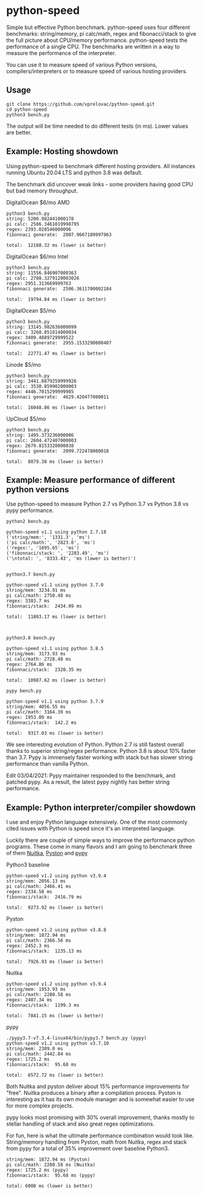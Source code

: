 # python-speed
Simple but effective Python benchmark. python-speed uses four different benchmarks: string/memory, pi calc/math, regex and fibonacci/stack to give the full picture about CPU/memory performance. python-speed tests the performance of a single CPU. The benchmarks are written in a way to measure the performance of the interpreter.

You can use it to measure speed of various Python versions, compilers/interpreters or to measure speed of various hosting providers. 

## Usage

```
git clone https://github.com/vprelovac/python-speed.git
cd python-speed
python3 bench.py
```

The output will be time needed to do different tests (in ms). Lower values are better.

## Example: Hosting showdown<a name="hosting"></a>


Using python-speed to benchmark different hosting providers. All instances running Ubuntu 20.04 LTS and python 3.8 was default. 

The benchmark did uncover weak links - some providers having good CPU but bad memory throughput.

DigitalOcean $6/mo AMD
```
python3 bench.py 
string: 5200.982441000178
pi calc: 2586.3461019998795
regex: 2393.028546000096
fibonnaci generate:  2007.9667189997963

total:  12188.32 ms (lower is better)
```

DigitalOcean $6/mo Intel
```
python3 bench.py 
string: 11556.846907000363
pi calc: 2780.3279120003026
regex: 2951.313669999763
fibonnaci generate:  2506.3611700002184

total:  19794.84 ms (lower is better)
```

DigitalOcean $5/mo
```
python3 bench.py 
string: 13145.982636000099
pi calc: 3260.851814000034
regex: 3409.4889729999522
fibonnaci generate:  2955.1533290000407

total:  22771.47 ms (lower is better)
```


Linode $5/mo
```
python3 bench.py 
string: 3441.8879259999926
pi calc: 3530.859902000003
regex: 4446.7015299999985
fibonnaci generate:  4629.420477000011

total:  16048.86 ms (lower is better)
```

UpCloud $5/mo
```
python3 bench.py 
string: 1495.373236000006
pi calc: 2604.472407000003
regex: 2679.8153320000038
fibonnaci generate:  2099.722478000018

total:  8879.38 ms (lower is better)
```


## Example: Measure performance of different python versions

Use python-speed to measure Python 2.7 vs Python 3.7 vs Python 3.8 vs pypy performance.


```
python2 bench.py 

python-speed v1.1 using python 2.7.18
('string/mem:', '1331.3', 'ms')
('pi calc/math:', '2823.0', 'ms')
('regex:', '1895.65', 'ms')
('fibonnaci/stack: ', '2283.49', 'ms')
('\ntotal: ', '8333.43', 'ms (lower is better)')


python3.7 bench.py 

python-speed v1.1 using python 3.7.0
string/mem: 3234.91 ms
pi calc/math: 2750.48 ms
regex: 3383.7 ms
fibonnaci/stack:  2434.09 ms

total:  11803.17 ms (lower is better)



python3.8 bench.py 

python-speed v1.1 using python 3.8.5
string/mem: 3173.93 ms
pi calc/math: 2728.48 ms
regex: 2764.86 ms
fibonnaci/stack:  2320.35 ms

total:  10987.62 ms (lower is better)

pypy bench.py 

python-speed v1.1 using python 3.7.9
string/mem: 4056.55 ms
pi calc/math: 3164.39 ms
regex: 1953.89 ms
fibonnaci/stack:  142.2 ms

total:  9317.03 ms (lower is better)

```

We see interesting evolution of Python. Python 2.7 is still fastest overall thanks to superior string/regex performance. Python 3.8 is about 10% faster than 3.7. Pypy is immensely faster working with stack but has slower string performance than vanilla Python.

Edit 03/04/2021: Pypy maintainer responded to the benchmark, and patched pypy. As a result, the latest pypy nightly has better string performance.

## Example: Python interpreter/compiler showdown<a name="compiler"></a>

I use and enjoy Python language extensively. One of the most commonly cited issues with Python is speed since it's an interpreted language. 

Luckily there are couple of simple ways to improve the performance python programs. These come in many flavors and I am going to benchmark three of them [Nuitka](https://nuitka.net), [Pyston](https://www.pyston.org) and [pypy](https://www.pypy.org)

Python3 baseline
```
python-speed v1.2 using python v3.9.4
string/mem: 2056.13 ms
pi calc/math: 2466.41 ms
regex: 2334.58 ms
fibonnaci/stack:  2416.79 ms

total:  9273.92 ms (lower is better)
```

Pyston
```
python-speed v1.2 using python v3.8.8
string/mem: 1872.94 ms
pi calc/math: 2366.56 ms
regex: 2452.3 ms
fibonnaci/stack:  1235.13 ms

total:  7926.93 ms (lower is better)
```


Nuitka
```
python-speed v1.2 using python v3.9.4
string/mem: 1953.93 ms
pi calc/math: 2280.58 ms
regex: 2407.34 ms
fibonnaci/stack:  1199.3 ms

total:  7841.15 ms (lower is better)
```

pypy
```
./pypy3.7-v7.3.4-linux64/bin/pypy3.7 bench.py (pypy)
python-speed v1.2 using python v3.7.10
string/mem: 2309.0 ms
pi calc/math: 2442.84 ms
regex: 1725.2 ms
fibonnaci/stack:  95.68 ms

total:  6572.72 ms (lower is better)
```

Both Nuitka and pyston deliver about 15% performance improvements for "free".  Nuitka produces a binary after a compilation process. Pyston is interesting as it has its own module manager and is somewhat easier to use for more complex projects. 

pypy looks most promising with 30% overall improvement, thanks mostly to stellar handling of stack and also great regex optimizations.

For fun, here is what the ultimate performance combination would look like. String/memory handling from Pyston, math from Nuitka, regex and stack from pypy for a total of 35% improvement over baseline Python3.
```
string/mem: 1872.94 ms (Pyston)
pi calc/math: 2280.58 ms (Nuitka)
regex: 1725.2 ms (pypy)
fibonnaci/stack:  95.68 ms (pypy)

total: 6000 ms (lower is better)
```
